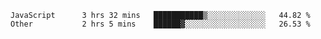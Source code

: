 
<!--
**xy406043/xy406043** is a ✨ _special_ ✨ repository because its `README.md` (this file) appears on your GitHub profile.

Here are some ideas to get you started:

- 🔭 I’m currently working on ...
- 🌱 I’m currently learning ...
- 👯 I’m looking to collaborate on ...
- 🤔 I’m looking for help with ...
- 💬 Ask me about ...
- 📫 How to reach me: ...
- 😄 Pronouns: ...
- ⚡ Fun fact: ...
-->

<!--START_SECTION:waka-->

```text
JavaScript      3 hrs 32 mins   ███████████▒░░░░░░░░░░░░░   44.82 %
Other           2 hrs 5 mins    ██████▓░░░░░░░░░░░░░░░░░░   26.53 %
```

<!--END_SECTION:waka-->
